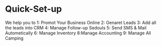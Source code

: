 # Quick-Set-up
We help you to 1: Promot Your Business Online 2: Genaret Leads 3: Add all the leads into CRM 4: Manage Follow-up Sedouls 5: Send SMS &amp; Mail Autometically 6: Manage Inventory 8:Manage Accounting 9: Manage All Camping
